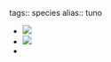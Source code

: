 tags:: species
alias:: tuno

- ![](https://peach-geographical-bat-397.mypinata.cloud/ipfs/QmWVN2DNUMbnAn2uRGBANQ9wa1Ltk7KWdTmukp6bntoMMq)
- ![](https://peach-geographical-bat-397.mypinata.cloud/ipfs/QmcLrJV6H4qTxMxx78oB93hVoPVV5UxbaDaDz4xi6yMiD9)
-